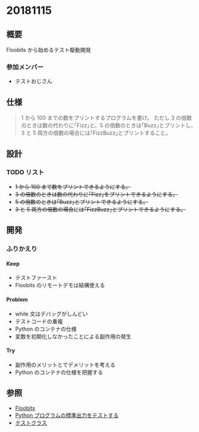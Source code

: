 # 20181115

## 概要

Floobits から始めるテスト駆動開発

### 参加メンバー

- テストおじさん

## 仕様

> 1 から 100 までの数をプリントするプログラムを書け。
> ただし 3 の倍数のときは数の代わりに｢Fizz｣と、5 の倍数のときは｢Buzz｣とプリントし、3 と 5 両方の倍数の場合には｢FizzBuzz｣とプリントすること。

## 設計

### TODO リスト

- ~~1 から 100 まで数をプリントできるようにする。~~
- ~~3 の倍数のときは数の代わりに｢Fizz｣をプリントできるようにする。~~
- ~~5 の倍数のときは｢Buzz｣とプリントできるようにする。~~
- ~~3 と 5 両方の倍数の場合には｢FizzBuzz｣とプリントできるようにする。~~

## 開発

### ふりかえり

#### Keep

- テストファースト
- Floobits のリモートデモは結構使える

#### Problem

- while 文はデバッグがしんどい
- テストコードの重複
- Python のコンテナの仕様
- 変数を初期化しなかったことによる副作用の発生

#### Try

- 副作用のメリットとでデメリットを考える
- Python のコンテナの仕様を把握する

## 参照

- [Floobits](https://floobits.com/k2work)
- [Python プログラムの標準出力をテストする](https://qiita.com/Asayu123/items/6f2471aa5ebe597b2638)
- [テストクラス](https://docs.python.jp/3/library/unittest.html#unittest.TestCase.setUp)
